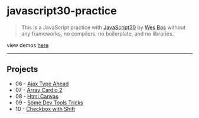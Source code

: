 # javascript30-practice

> This is a JavaScript practice with [JavaScript30](https://javascript30.com/) by [Wes Bos](https://github.com/wesbos) without any frameworks, no compilers, no boilerplate, and no libraries.

view demos [here](https://bayirdan.github.io/javascript30/)

---

## Projects

- 06 - [Ajax Type Ahead](https://bayirdan.github.io/javascript30/06-ajax-type-ahead/index.html)
- 07 - [Array Cardio 2](https://bayirdan.github.io/javascript30/07-array-cardio-2/index.html)
- 08 - [Html Canvas](https://bayirdan.github.io/javascript30/08-html-canvas/index.html)
- 09 - [Some Dev Tools Tricks](https://bayirdan.github.io/javascript30/09-some-dev-tools-tricks/index.html)
- 10 - [Checkbox with Shift](https://bayirdan.github.io/javascript30/10-checkbox-with-shift/index.html)
